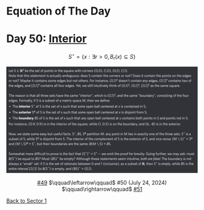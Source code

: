 # Equation of The Day

# Day 50: [Interior](https://en.wikipedia.org/wiki/Interior_(topology))

$$S^\circ=\{x:\exists r>0,B_r(x)\subseteq S\}$$

<picture><img alt="Day 50" src="0050.png"></picture>

<center><a href="0049.html">#49</a> $\qquad\leftarrow\qquad$ #50 (July 24, 2024) $\qquad\rightarrow\qquad$ <a href="0051.html">#51</a></center>

[Back to Sector 1](../0-63.md)